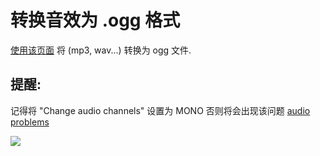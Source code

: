 # 转换音效为 .ogg 格式

[使用该页面](https://audio.online-convert.com/convert-to-ogg) 将 \(mp3, wav...\) 转换为 ogg 文件.

## 提醒:

记得将 "Change audio channels" 设置为 MONO 否则将会出现该问题 [audio problems](https://bugs.mojang.com/browse/MC-146721)

![](../../../../.gitbook/assets/immagine%20%2812%29.png)

